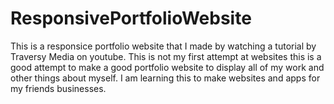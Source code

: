 # ResponsivePortfolioWebsite

This is a responsice portfolio website that I made by watching a tutorial by Traversy Media on youtube. This is not my first attempt at websites
this is a good attempt to make a good portfolio website to display all of my work and other things about myself. I am learning this to make websites
and apps for my friends businesses.

